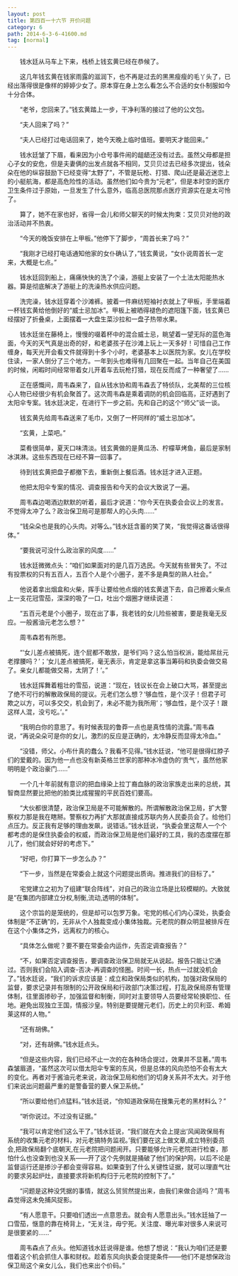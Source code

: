 ```yaml
---
layout: post
title: 第四百一十六节 开价问题
category: 6
path: 2014-6-3-6-41600.md
tag: [normal]
---
```


　　钱水廷从马车上下来，栈桥上钱玄黄已经在恭候了。

　　这几年钱玄黄在钱家雨露的滋润下，也不再是过去的黑黑瘦瘦的毛丫头了，已经出落得很是像样的婷婷少女了。原本穿在身上怎么看怎么不合适的女仆制服如今十分合体。

　　“老爷，您回来了。”钱玄黄踏上一步，干净利落的接过了他的公文包。

　　“夫人回来了吗？”

　　“夫人已经打过电话回来了，她今天晚上临时值班。要明天才能回来。”

　　钱水廷皱了下眉，看来因为小仓号事件闹的龃龉还没有过去。虽然父母都是担心子女的安危，但是夫妻俩的出发点就各不相同，艾贝贝过去已经多次提出，钱朵朵在他的纵容鼓励下已经变得“太野了”，不管是玩枪、打猎、爬山还是最近迷恋上的小艇航海，都是高危险性的活动。虽然他们如今贵为“元老”，但是本时空的医疗卫生条件过于原始，一旦发生了什么意外，临高总医院那点医疗资源实在是太可怜了。

　　算了，她不在家也好，省得一会儿和师父聊天的时候太拘束：艾贝贝对他的政治活动并不热衷。

　　“今天的晚饭安排在上甲板。”他停下了脚步，“周首长来了吗？”

　　“我刚才已经打电话通知他家的女仆确认了，”钱玄黄说，“女仆说周首长一定来，大概是七点。”

　　钱水廷回到船上，痛痛快快的洗了个澡，游艇上安装了一个土法太阳能热水器。算是彻底解决了游艇上的洗澡热水供应问题。

　　洗完澡，钱水廷穿着个沙滩裤。披着一件麻纺短袖衬衣就上了甲板，手里端着一杯钱玄黄给他倒好的“威士忌加冰”。甲板上被晒得褪色的遮阳篷下面，钱玄黄已经摆好了折叠桌，上面摆着一大盘生菜沙拉和一盘子热带水果。

　　钱水廷坐在藤椅上，慢慢的啜着杯中的混合威士忌，眺望着一望无际的蓝色海面，今天的天气真是出奇的好，和老婆孩子在沙滩上玩上一天多好！可惜自己工作缠身，每天光开会看文件就得到十多个小时，老婆基本上以医院为家。女儿在学校住读，一家人倒分了三个地方。一年到头也难得有几回聚在一起。当年自己在美国的时候，闲暇时间经常带着女儿开着车去玩枪打猎，现在反而成了一种奢望了……

　　正在感慨间，周韦森来了，自从钱水协和周韦森去了特侦队，北美帮的三位核心人物已经很少有机会聚首了。这次周韦森是乘着调防的机会回临高，正好遇到了太阳伞专案。钱水廷决定，在进行下一步之前。先和自己的这个“师父”谈一谈。

　　钱玄黄先给周韦森送来了毛巾，又倒了一杯同样的“威士忌加冰”。

　　“玄黄，上菜吧。”

　　菜肴很简单，夏天口味清淡。钱玄黄做的是黄瓜汤、柠檬草烤鱼，最后是家制冰淇淋。这些东西现在已经不算一回事了。

　　待到钱玄黄把盘子都撤下去，重新倒上餐后酒。钱水廷才进入正题。

　　他把太阳伞专案的情况、调查报告和今天的会议大致说了一遍。

　　周韦森边喝酒边默默的听着，最后才说道：“你今天在执委会会议上的发言。不觉得太冲了么？政治保卫局可是那帮人的心头肉……”

　　“钱朵朵也是我的心头肉。对等么。”钱水廷含蓄的笑了笑，“我觉得这番话很得体。”

　　“要我说可没什么政治家的风度……”

　　钱水廷微微点头：“咱们如果面对的是几百万选民。今天就有些冒失了。不过有投票权的只有五百人，五百个人是个小圈子，差不多是典型的熟人社会。”

　　他说着拿出烟盒和火柴，挥手让要给他点烟的钱玄黄退下去，自己擦着火柴点上一支花冠雪茄，深深的吸了一口，吐出个烟圈才继续说道：

　　“五百元老是个小圈子，现在出了事，我老钱的女儿险些被害，要是我毫无反应。一般酱油元老怎么想？”

　　周韦森若有所思。

　　“‘女儿差点被搞死，连个屁都不敢放，是爷们吗？这么怕当权派，能给屌丝元老撑腰吗？’；‘女儿差点被搞死，毫无表示，肯定是拿这事当筹码和执委会做交易了。亲女儿都能做交易，太阴了！’。”

　　钱水廷挥舞着粗壮的雪茄，说道：“现在，钱议长在会上破口大骂，甚至提出了绝不可行的解散政保局的提议。元老们怎么想？‘够血性，是个汉子！但君子可欺之以方，可以多交交，机会到了，未必不能为我所用’；‘够血性，是个汉子！跟这样人混，没亏吃。’。”

　　“我明白你的意思了。有时候表现的鲁莽一点也是真性情的流露。”周韦森说，“再说朵朵可是你的女儿，激烈的反应是正确的，太冷静反而显得太冷血。”

　　“没错，师父。小布什真的蠢么？我看不见得。”钱水廷说，“他可是很得红脖子们的爱戴的。因为他一点也没有新英格兰世家的那种冰冷虚伪的‘贵气’，虽然他家明明是个政治豪门……”

　　一个几十年前就有意识的把血缘染上拉丁裔血脉的政治家族走出来的总统，其智商显然要比把他的脸类比成猩猩的平民百姓们要高。

　　“大伙都很清楚，政治保卫局是不可能解散的。所谓解散政治保卫局，扩大警察权力那是我在瞎掰。警察权力再扩大那就直接成苏联内务人民委员会了。给他们点压力。反正我有足够的理由发飙，说错话。”钱水廷说，“执委会里这帮人一个个都考虑的是保住执委会的权威，而政治保卫局是他们最好的工具，我的态度摆在那儿了，他们就会好好的考虑下。”

　　“好吧，你打算下一步怎么办？”

　　“下一步，当然是在常委会上就这个问题提出质询。推进我们的目标了。”

　　宅党建立之初为了组建“联合阵线”，对自己的政治立场是比较模糊的。大致就是“在集团内部建立分权,制衡,流动,透明的体制”。

　　这个宗旨的是笼统的，但是却可以包罗万象。宅党的核心们内心深处，执委会体制是“不正确”的，无非从个人独裁变成小集体独裁。元老院的群众明显被排斥在在这个小集体之外，远离权力的核心。

　　“具体怎么做呢？要不要在常委会内运作，先否定调查报告？”

　　“不，如果否定调查报告，要调查政治保卫局就无从说起。报告只能让它通过。否则我们会陷入调查-否决-再调查的怪圈。时间一长，热点一过就没机会了。”钱水廷说，“我们的诉求应该是：成立和政保局类似的机构，加强对政保局的监督，要求记录并有限制的公开政保局和行政部门决策过程，打乱政保局原有管理体制，往里面掺砂子，加强监督和制衡，同时对主要领导人员要经常轮换职位、任地。避免出现独立王国，情报沙皇。特别是要提醒元老们，历史上的贝利亚、希姆莱这样的人物。”

　　“还有胡佛。”

　　“对，还有胡佛。”钱水廷点头。

　　“但是这些内容，我们已经不止一次的在各种场合提过，效果并不显著。”周韦森皱眉道，“虽然这次可以借太阳伞专案的东风，但是总体的风向恐怕不会有太大的变化。再者对于酱油元老来说，政治保卫局和他们的切身关系并不太大。对于他们来说出问题最严重的是警备营的要人保卫系统。”

　　“所以要给他们点猛料。”钱水廷说，“你知道政保局在搜集元老的黑材料么？”

　　“听你说过。不过没有证据。”

　　“我可以肯定他们这么干了。”钱水廷说，“我们就在大会上提出‘风闻政保局有系统的收集元老的材料，对元老搞特务监视。’我们要在这上做文章,成立特别委员会,把政保局翻个底朝天,在元老院把问题闹开。只要能够允许元老院进行检查，那怕什么也没查到也没关系——开了这个先例就是捅破了他们的保护网，以后不论是监督运行还是掺沙子都会变得容易。如果查到了什么关键性证据，就可以理直气壮的要求另起炉灶，直接要求将新机构归于元老院的控制下了。”

　　“问题是这种没凭据的事情，就这么贸贸然提出来，由我们来做合适吗？”周韦森觉得这未免捕风捉影。

　　“有人愿意干。只要咱们透出一点意思去。就会有人愿意出头。”钱水廷抽了一口雪茄，惬意的靠在椅背上，“无关注，毋宁死。关注度、曝光率对很多人来说可是很要紧的……”

　　周韦森点了点头。他知道钱水廷说得是谁。他想了想说：“我认为咱们还是要借着这个机会抓住人事和财权。趁着东风向执委会提提条件——他们不是想保政治保卫局这个亲女儿么，我们也来出个价码。”

